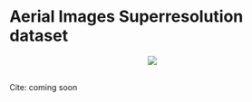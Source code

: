 
# Aerial Images Superresolution dataset


<div align="center">
  <img src="https://github.com/mhaut/aerial-image-superresolution/blob/master/mosaic.png"><br><br>
</div>


Cite: coming soon
